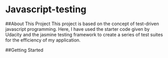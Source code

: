 # Javascript-testing

##About This Project
This project is based on the concept of test-driven javascript programming. Here, I have used the starter code given by Udacity and the 
jasmine testing framework to create a series of test suites for the efficiency of my application.

##Getting Started


